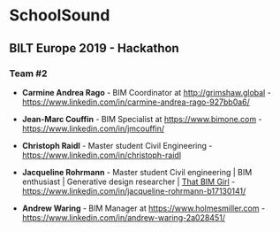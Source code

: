 # SchoolSound
## BILT Europe 2019 - Hackathon
### Team #2

- **Carmine Andrea Rago** - BIM Coordinator at http://grimshaw.global - https://www.linkedin.com/in/carmine-andrea-rago-927bb0a6/

- **Jean-Marc Couffin** - BIM Specialist at https://www.bimone.com - https://www.linkedin.com/in/jmcouffin/

- **Christoph Raidl** - Master student Civil Engineering - https://www.linkedin.com/in/christoph-raidl

- **Jacqueline Rohrmann** - Master student Civil engineering | BIM enthusiast | Generative design researcher | [That BIM Girl](https://www.youtube.com/channel/UC7L-NLe8FUBJAKrZi2tIWlQ?) - https://www.linkedin.com/in/jacqueline-rohrmann-b17130141/

- **Andrew Waring** - BIM Manager at https://www.holmesmiller.com - https://www.linkedin.com/in/andrew-waring-2a028451/

